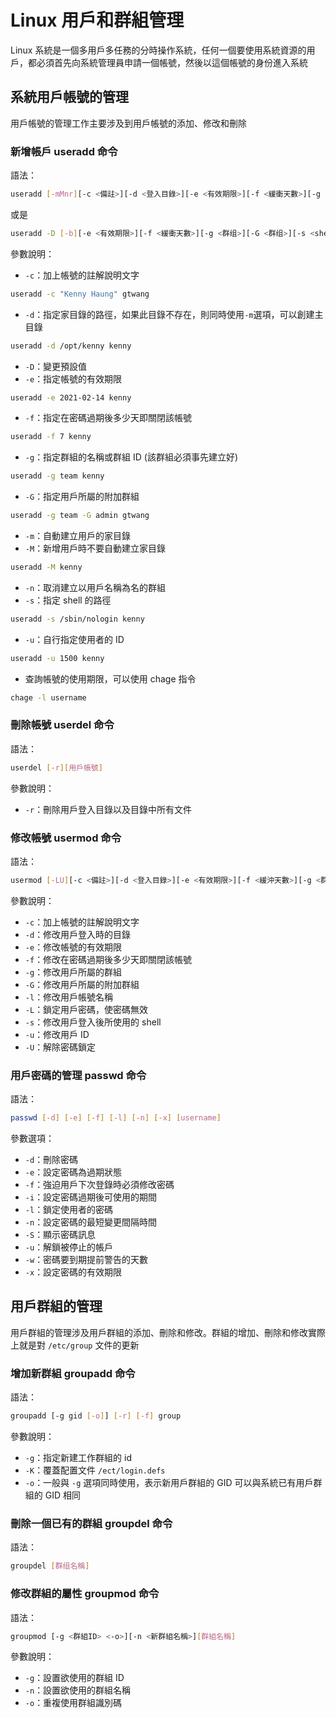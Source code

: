 # Linux 用戶和群組管理

Linux 系統是一個多用戶多任務的分時操作系統，任何一個要使用系統資源的用戶，都必須首先向系統管理員申請一個帳號，然後以這個帳號的身份進入系統

## 系統用戶帳號的管理

用戶帳號的管理工作主要涉及到用戶帳號的添加、修改和刪除

### 新增帳戶 useradd 命令

語法：

```sh
useradd [-mMnr][-c <備註>][-d <登入目錄>][-e <有效期限>][-f <緩衝天數>][-g <群组>][-G <群组>][-s <shell>][-u <uid>][用戶帳號]
```

或是

```sh
useradd -D [-b][-e <有效期限>][-f <緩衝天數>][-g <群组>][-G <群组>][-s <shell>]
```

參數說明：

- `-c`：加上帳號的註解說明文字

```sh
useradd -c "Kenny Haung" gtwang
```

- `-d`：指定家目錄的路徑，如果此目錄不存在，則同時使用`-m`選項，可以創建主目錄

```sh
useradd -d /opt/kenny kenny
```

- `-D`：變更預設值
- `-e`：指定帳號的有效期限

```sh
useradd -e 2021-02-14 kenny
```

- `-f`：指定在密碼過期後多少天即關閉該帳號

```sh
useradd -f 7 kenny
```

- `-g`：指定群組的名稱或群組 ID (該群組必須事先建立好)

```sh
useradd -g team kenny
```

- `-G`：指定用戶所屬的附加群組

```sh
useradd -g team -G admin gtwang
```

- `-m`：自動建立用戶的家目錄
- `-M`：新增用戶時不要自動建立家目錄

```sh
useradd -M kenny
```

- `-n`：取消建立以用戶名稱為名的群組
- `-s`：指定 shell 的路徑

```sh
useradd -s /sbin/nologin kenny
```

- `-u`：自行指定使用者的 ID

```sh
useradd -u 1500 kenny
```

- 查詢帳號的使用期限，可以使用 chage 指令 

```sh
chage -l username
```

### 刪除帳號 userdel 命令

語法：

```sh
userdel [-r][用戶帳號]
```

參數說明：

- `-r`：刪除用戶登入目錄以及目錄中所有文件

### 修改帳號 usermod 命令

語法：

```sh
usermod [-LU][-c <備註>][-d <登入目錄>][-e <有效期限>][-f <緩沖天數>][-g <群組>][-G <群組>][-l <帳號名稱>][-s <shell>][-u <uid>][用戶帳號]
```

參數說明：

- `-c`：加上帳號的註解說明文字
- `-d`：修改用戶登入時的目錄
- `-e`：修改帳號的有效期限
- `-f`：修改在密碼過期後多少天即關閉該帳號
- `-g`：修改用戶所屬的群組
- `-G`：修改用戶所屬的附加群組
- `-l`：修改用戶帳號名稱
- `-L`：鎖定用戶密碼，使密碼無效
- `-s`：修改用戶登入後所使用的 shell
- `-u`：修改用戶 ID
- `-U`：解除密碼鎖定

### 用戶密碼的管理 passwd 命令

語法：

```sh
passwd [-d] [-e] [-f] [-l] [-n] [-x] [username]
```

參數選項：

- `-d`：刪除密碼
- `-e`：設定密碼為過期狀態
- `-f`：強迫用戶下次登錄時必須修改密碼
- `-i`：設定密碼過期後可使用的期間
- `-l`：鎖定使用者的密碼
- `-n`：設定密碼的最短變更間隔時間
- `-S`：顯示密碼訊息
- `-u`：解鎖被停止的帳戶
- `-w`：密碼要到期提前警告的天數
- `-x`：設定密碼的有效期限

## 用戶群組的管理

用戶群組的管理涉及用戶群組的添加、刪除和修改。群組的增加、刪除和修改實際上就是對 `/etc/group` 文件的更新

### 增加新群組 groupadd 命令

語法：

```sh
groupadd [-g gid [-o]] [-r] [-f] group
```

參數說明：

- `-g`：指定新建工作群組的 id
- `-K`：覆蓋配置文件 `/ect/login.defs`
- `-o`：一般與 `-g` 選項同時使用，表示新用戶群組的 GID 可以與系統已有用戶群組的 GID 相同

### 刪除一個已有的群組 groupdel 命令

語法：

```sh
groupdel [群组名稱]
```

### 修改群組的屬性 groupmod 命令

語法：

```sh
groupmod [-g <群組ID> <-o>][-n <新群組名稱>][群組名稱]
```

參數說明：

- `-g`：設置欲使用的群組 ID
- `-n`：設置欲使用的群組名稱
- `-o`：重複使用群組識別碼